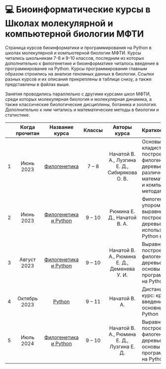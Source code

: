 # 💻 Биоинформатические курсы в Школах молекулярной и компьютерной биологии МФТИ

Страница курсов биоинформатики и программирования на Python в школах молекулярной и компьютерной биологии МФТИ. Курсы читались школьникам 7-8 и 9-10 классов, последним из которых дополнительно к филогенетике и биоинформатике читалось введение в программирование на Python. Курсы программирования главным образом строились на анализе геномных данных в биологии. Ссылки разных курсов и их описания прикреплены в таблице снизу, а также представлены в файлах выше. 

Занятия проводились параллельно с другими курсами школ МФТИ, среди которых молекулярная биология и молекулярная динамика, а также классические биологические дисциплины, ботаника и зоология. Дополнительно к ним читались и математические методы в биологии и статистике. 

|  | Когда прочитан | Название курса | Классы | Авторы курса | Краткое описание |
| :---: | :---: | :---: | :---: | :---: | :--- |
| 1 | Июнь 2023 | [Филогенетика](https://github.com/subpolare/mipt-python/blob/main/2023-06-Phylogeny.md) | 7 – 8 | Начатой В. А., Лузгина Е. Д., Сибирякова О. В. | Основы кладистики и построения филогенетических деревьев различными математическими и компьютерными методами | 
| 2 | Июнь 2023 | [Филогенетика и Python](https://github.com/subpolare/mipt-python/blob/main/2023-06-Bioinformatics.md) | 9 – 10 | Рюмина Е. Д., Начатой В. А. | Филогенетика с упором на выравнивания и построение деревьев, а также использование Python в биологии | 
| 3 | Август 2023 | [Филогенетика и Python](https://github.com/subpolare/mipt-python/blob/main/2023-08-Bioinformatics.md) | 9 – 10 | Начатой В. А., Рюмина  Е. Д., Деменева У. И. | Выравнивания и построение филогенетических деревьев, а также основы программирования на Python | 
| 4 | Октябрь 2023 | [Python](https://github.com/subpolare/mipt-python/blob/main/2023-11-Intro.md) | 9 – 11 | Начатой В. А. | Дистанционный курс: краткое введение в основные функции Python | 
| 5 | Июль 2024 | [Филогенетика и Python](https://github.com/subpolare/mipt-python/blob/main/2024-07-Bioinformatics.md) | 9 – 10 | Начатой В. А., Рюмина  Е. Д., Лузгина Е. Д. | Выравнивания и построение филогенетических деревьев, а также основы программирования на Python | 
